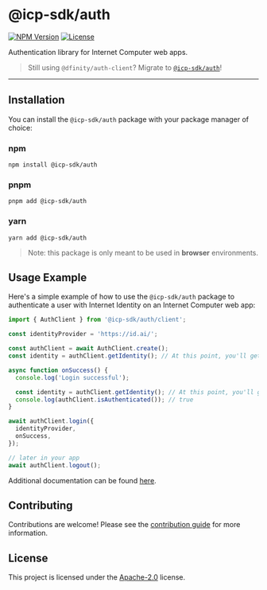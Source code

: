 # @icp-sdk/auth

[![NPM Version](https://img.shields.io/npm/v/%40icp-sdk%2Fauth)](https://www.npmjs.com/package/@icp-sdk/auth)
[![License](https://img.shields.io/badge/License-Apache%202.0-blue.svg)](https://opensource.org/licenses/Apache-2.0)

Authentication library for Internet Computer web apps.

> Still using `@dfinity/auth-client`? Migrate to [`@icp-sdk/auth`](https://js.icp.build/auth/latest/upgrading/v4)!

---

## Installation

You can install the `@icp-sdk/auth` package with your package manager of choice:

### npm

```shell
npm install @icp-sdk/auth
```

### pnpm

```shell
pnpm add @icp-sdk/auth
```

### yarn

```shell
yarn add @icp-sdk/auth
```

> Note: this package is only meant to be used in **browser** environments.

## Usage Example

Here's a simple example of how to use the `@icp-sdk/auth` package to authenticate a user with Internet Identity on an Internet Computer web app:

```typescript
import { AuthClient } from '@icp-sdk/auth/client';

const identityProvider = 'https://id.ai/';

const authClient = await AuthClient.create();
const identity = authClient.getIdentity(); // At this point, you'll get a Principal.anonymous()

async function onSuccess() {
  console.log('Login successful');

  const identity = authClient.getIdentity(); // At this point, you'll get an authenticated identity
  console.log(authClient.isAuthenticated()); // true
}

await authClient.login({
  identityProvider,
  onSuccess,
});

// later in your app
await authClient.logout();
```

Additional documentation can be found [here](https://js.icp.build/auth/latest/).

## Contributing

Contributions are welcome! Please see the [contribution guide](./CONTRIBUTING.md) for more information.

## License

This project is licensed under the [Apache-2.0](./LICENSE) license.
